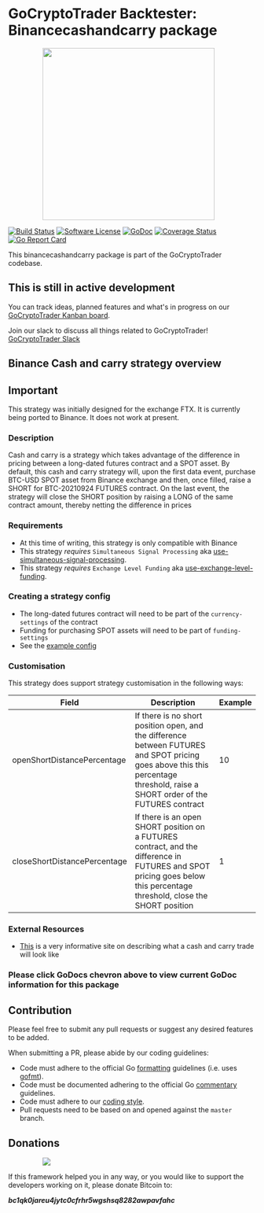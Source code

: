# GoCryptoTrader Backtester: Binancecashandcarry package

<img src="/backtester/common/backtester.png?raw=true" width="350px" height="350px" hspace="70">


[![Build Status](https://github.com/thrasher-corp/gocryptotrader/actions/workflows/tests.yml/badge.svg?branch=master)](https://github.com/thrasher-corp/gocryptotrader/actions/workflows/tests.yml)
[![Software License](https://img.shields.io/badge/License-MIT-orange.svg?style=flat-square)](https://github.com/thrasher-corp/gocryptotrader/blob/master/LICENSE)
[![GoDoc](https://godoc.org/github.com/thrasher-corp/gocryptotrader?status.svg)](https://godoc.org/github.com/thrasher-corp/gocryptotrader/backtester/eventhandlers/strategies/binancecashandcarry)
[![Coverage Status](https://codecov.io/gh/thrasher-corp/gocryptotrader/graph/badge.svg?token=41784B23TS)](https://codecov.io/gh/thrasher-corp/gocryptotrader)
[![Go Report Card](https://goreportcard.com/badge/github.com/thrasher-corp/gocryptotrader)](https://goreportcard.com/report/github.com/thrasher-corp/gocryptotrader)


This binancecashandcarry package is part of the GoCryptoTrader codebase.

## This is still in active development

You can track ideas, planned features and what's in progress on our [GoCryptoTrader Kanban board](https://github.com/orgs/thrasher-corp/projects/3).

Join our slack to discuss all things related to GoCryptoTrader! [GoCryptoTrader Slack](https://join.slack.com/t/gocryptotrader/shared_invite/enQtNTQ5NDAxMjA2Mjc5LTc5ZDE1ZTNiOGM3ZGMyMmY1NTAxYWZhODE0MWM5N2JlZDk1NDU0YTViYzk4NTk3OTRiMDQzNGQ1YTc4YmRlMTk)

## Binance Cash and carry strategy overview

## Important
This strategy was initially designed for the exchange FTX. It is currently being ported to Binance. It does not work at present.

### Description
Cash and carry is a strategy which takes advantage of the difference in pricing between a long-dated futures contract and a SPOT asset.
By default, this cash and carry strategy will, upon the first data event, purchase BTC-USD SPOT asset from Binance exchange and then, once filled, raise a SHORT for BTC-20210924 FUTURES contract.
On the last event, the strategy will close the SHORT position by raising a LONG of the same contract amount, thereby netting the difference in prices

### Requirements
- At this time of writing, this strategy is only compatible with Binance
- This strategy *requires* `Simultaneous Signal Processing` aka [use-simultaneous-signal-processing](/backtester/config/README.md).
- This strategy *requires* `Exchange Level Funding` aka [use-exchange-level-funding](/backtester/config/README.md).

### Creating a strategy config
- The long-dated futures contract will need to be part of the `currency-settings` of the contract
- Funding for purchasing SPOT assets will need to be part of `funding-settings`
- See the [example config](./config/strategyexamples/binance-cash-carry.strat)

### Customisation
This strategy does support strategy customisation in the following ways:

| Field | Description |  Example |
| --- | ------- | --- |
| openShortDistancePercentage | If there is no short position open, and the difference between FUTURES and SPOT pricing goes above this this percentage threshold, raise a SHORT order of the FUTURES contract | 10 |
| closeShortDistancePercentage | If there is an open SHORT position on a FUTURES contract, and the difference in FUTURES and SPOT pricing goes below this percentage threshold, close the SHORT position | 1 |

### External Resources
- [This](https://ftxcashandcarry.com/) is a very informative site on describing what a cash and carry trade will look like

### Please click GoDocs chevron above to view current GoDoc information for this package

## Contribution

Please feel free to submit any pull requests or suggest any desired features to be added.

When submitting a PR, please abide by our coding guidelines:

+ Code must adhere to the official Go [formatting](https://golang.org/doc/effective_go.html#formatting) guidelines (i.e. uses [gofmt](https://golang.org/cmd/gofmt/)).
+ Code must be documented adhering to the official Go [commentary](https://golang.org/doc/effective_go.html#commentary) guidelines.
+ Code must adhere to our [coding style](https://github.com/thrasher-corp/gocryptotrader/blob/master/doc/coding_style.md).
+ Pull requests need to be based on and opened against the `master` branch.

## Donations

<img src="https://github.com/thrasher-corp/gocryptotrader/blob/master/web/src/assets/donate.png?raw=true" hspace="70">

If this framework helped you in any way, or you would like to support the developers working on it, please donate Bitcoin to:

***bc1qk0jareu4jytc0cfrhr5wgshsq8282awpavfahc***
